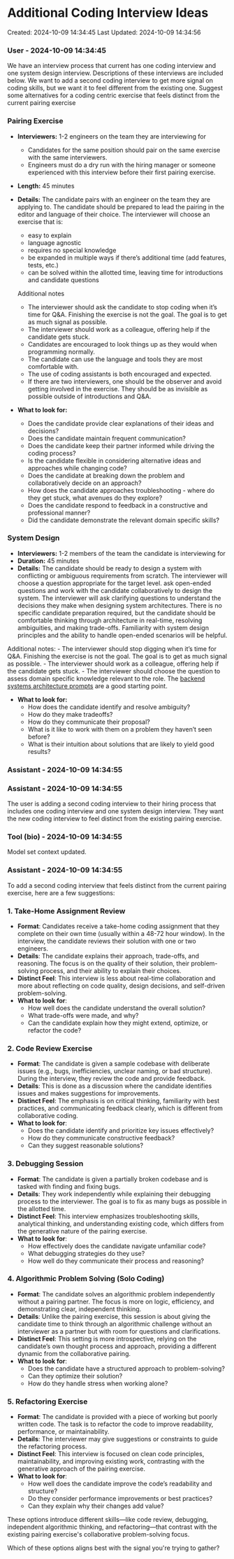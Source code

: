 # Additional Coding Interview Ideas

Created: 2024-10-09 14:34:45
Last Updated: 2024-10-09 14:34:56

### User - 2024-10-09 14:34:45

We have an interview process that current has one coding interview and one system design interview. Descriptions of these interviews are included below. We want to add a second coding interview to get more signal on coding skills, but we want it to feel different from the existing one. Suggest some alternatives for a coding centric exercise that feels distinct from the current pairing exercise

### Pairing Exercise

- **Interviewers:** 1-2 engineers on the team they are interviewing for
    - Candidates for the same position should pair on the same exercise with the same interviewers.
    - Engineers must do a dry run with the hiring manager or someone experienced with this interview before their first pairing exercise.
- **Length:** 45 minutes
- **Details:** The candidate pairs with an engineer on the team they are applying to. The candidate should be prepared to lead the pairing in the editor and language of their choice. The interviewer will choose an exercise that is:
    - easy to explain
    - language agnostic
    - requires no special knowledge
    - be expanded in multiple ways if there’s additional time (add features, tests, etc.)
    - can be solved within the allotted time, leaving time for introductions and candidate questions
    
    Additional notes
    
    - The interviewer should ask the candidate to stop coding when it’s time for Q&A. Finishing the exercise is not the goal. The goal is to get as much signal as possible.
    - The interviewer should work as a colleague, offering help if the candidate gets stuck.
    - Candidates are encouraged to look things up as they would when programming normally.
    - The candidate can use the language and tools they are most comfortable with.
    - The use of coding assistants is both encouraged and expected.
    - If there are two interviewers, one should be the observer and avoid getting involved in the exercise. They should be as invisible as possible outside of introductions and Q&A.
- **What to look for:**
    - Does the candidate provide clear explanations of their ideas and decisions?
    - Does the candidate maintain frequent communication?
    - Does the candidate keep their partner informed while driving the coding process?
    - Is the candidate flexible in considering alternative ideas and approaches while changing code?
    - Does the candidate at breaking down the problem and collaboratively decide on an approach?
    - How does the candidate approaches troubleshooting - where do they get stuck, what avenues do they explore?
    - Does the candidate respond to feedback in a constructive and professional manner?
    - Did the candidate demonstrate the relevant domain specific skills?


### System Design

- **Interviewers:** 1-2 members of the team the candidate is interviewing for
- **Duration:** 45 minutes
- **Details:** The candidate should be ready to design a system with conflicting or ambiguous requirements from scratch. The interviewer will choose a question appropriate for the target level. ask open-ended questions and work with the candidate collaboratively to design the system. The interviewer will ask clarifying questions to understand the decisions they make when designing system architectures. There is no specific candidate preparation required, but the candidate should be comfortable thinking through architecture in real-time, resolving ambiguities, and making trade-offs. Familiarity with system design principles and the ability to handle open-ended scenarios will be helpful. 

Additional notes:
    - The interviewer should stop digging when it’s time for Q&A. Finishing the exercise is not the goal. The goal is to get as much signal as possible.
    - The interviewer should work as a colleague, offering help if the candidate gets stuck.
    - The interviewer should choose the question to assess domain specific knowledge relevant to the role. The [backend systems architecture prompts](https://github.com/sourcegraph/interviews/blob/main/engineering/software-engineer/architecture/backend-systems/backend-systems.md) are a good starting point.
- **What to look for:**
    - How does the candidate identify and resolve ambiguity?
    - How do they make tradeoffs?
    - How do they communicate their proposal?
    - What is it like to work with them on a problem they haven’t seen before?
    - What is their intuition about solutions that are likely to yield good results?

### Assistant - 2024-10-09 14:34:55



### Assistant - 2024-10-09 14:34:55

The user is adding a second coding interview to their hiring process that includes one coding interview and one system design interview. They want the new coding interview to feel distinct from the existing pairing exercise.

### Tool (bio) - 2024-10-09 14:34:55

Model set context updated.

### Assistant - 2024-10-09 14:34:55

To add a second coding interview that feels distinct from the current pairing exercise, here are a few suggestions:

### 1. **Take-Home Assignment Review**
   - **Format**: Candidates receive a take-home coding assignment that they complete on their own time (usually within a 48-72 hour window). In the interview, the candidate reviews their solution with one or two engineers.
   - **Details**: The candidate explains their approach, trade-offs, and reasoning. The focus is on the quality of their solution, their problem-solving process, and their ability to explain their choices.
   - **Distinct Feel**: This interview is less about real-time collaboration and more about reflecting on code quality, design decisions, and self-driven problem-solving.
   - **What to look for**:
     - How well does the candidate understand the overall solution?
     - What trade-offs were made, and why?
     - Can the candidate explain how they might extend, optimize, or refactor the code?

### 2. **Code Review Exercise**
   - **Format**: The candidate is given a sample codebase with deliberate issues (e.g., bugs, inefficiencies, unclear naming, or bad structure). During the interview, they review the code and provide feedback.
   - **Details**: This is done as a discussion where the candidate identifies issues and makes suggestions for improvements.
   - **Distinct Feel**: The emphasis is on critical thinking, familiarity with best practices, and communicating feedback clearly, which is different from collaborative coding.
   - **What to look for**:
     - Does the candidate identify and prioritize key issues effectively?
     - How do they communicate constructive feedback?
     - Can they suggest reasonable solutions?

### 3. **Debugging Session**
   - **Format**: The candidate is given a partially broken codebase and is tasked with finding and fixing bugs.
   - **Details**: They work independently while explaining their debugging process to the interviewer. The goal is to fix as many bugs as possible in the allotted time.
   - **Distinct Feel**: This interview emphasizes troubleshooting skills, analytical thinking, and understanding existing code, which differs from the generative nature of the pairing exercise.
   - **What to look for**:
     - How effectively does the candidate navigate unfamiliar code?
     - What debugging strategies do they use?
     - How well do they communicate their process and reasoning?

### 4. **Algorithmic Problem Solving (Solo Coding)**
   - **Format**: The candidate solves an algorithmic problem independently without a pairing partner. The focus is more on logic, efficiency, and demonstrating clear, independent thinking.
   - **Details**: Unlike the pairing exercise, this session is about giving the candidate time to think through an algorithmic challenge without an interviewer as a partner but with room for questions and clarifications.
   - **Distinct Feel**: This setting is more introspective, relying on the candidate’s own thought process and approach, providing a different dynamic from the collaborative pairing.
   - **What to look for**:
     - Does the candidate have a structured approach to problem-solving?
     - Can they optimize their solution?
     - How do they handle stress when working alone?

### 5. **Refactoring Exercise**
   - **Format**: The candidate is provided with a piece of working but poorly written code. The task is to refactor the code to improve readability, performance, or maintainability.
   - **Details**: The interviewer may give suggestions or constraints to guide the refactoring process.
   - **Distinct Feel**: This interview is focused on clean code principles, maintainability, and improving existing work, contrasting with the generative approach of the pairing exercise.
   - **What to look for**:
     - How well does the candidate improve the code’s readability and structure?
     - Do they consider performance improvements or best practices?
     - Can they explain why their changes add value?

These options introduce different skills—like code review, debugging, independent algorithmic thinking, and refactoring—that contrast with the existing pairing exercise's collaborative problem-solving focus. 

Which of these options aligns best with the signal you're trying to gather?

